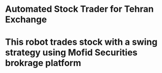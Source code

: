 # Automated Stock Trader for Tehran Exchange
# This robot trades stock with a swing strategy using Mofid Securities brokrage platform

